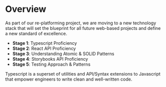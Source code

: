 # Overview
 
As part of our re-platforming project, we are moving to a new technology stack that will set the blueprint for all future web-based projects and define a new standard of excellence.

- **Stage 1**: Typescript Proficiency
- **Stage 2**: React API Proficiency
- **Stage 3**: Understanding Atomic & SOLID Patterns
- **Stage 4**: Storybooks API Proficiency
- **Stage 5**: Testing Approach & Patterns

Typescript is a superset of utilities and API/Syntax extensions to Javascript that empower engineers to write clean and well-written code.
